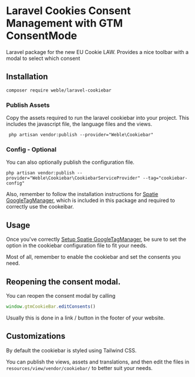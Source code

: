 # Laravel Cookies Consent Management with GTM ConsentMode

Laravel package for the new EU Cookie LAW. Provides a nice toolbar with a modal to select which consent

## Installation

```shell
composer require weble/laravel-cookiebar
```

### Publish Assets

Copy the assets required to run the laravel cookiebar into your project.
This includes the javascript file, the language files and the views.

```shell
 php artisan vendor:publish --provider="Weble\Cookiebar"
```


### Config - Optional

You can also optionally publish the configuration file.

```shell
php artisan vendor:publish --provider="Weble\Cookiebar\CookiebarServiceProvider" --tag="cookiebar-config"
```

Also, remember to follow the installation instructions for [Spatie GoogleTagManager](https://github.com/spatie/laravel-googletagmanager), which is included in this package and required to correctly use the cookeibar.

## Usage

Once you've correctly [Setup Spatie GoogleTagManager](https://github.com/spatie/laravel-googletagmanager), 
be sure to set the option in the cookiebar configuration file to fit your needs.

Most of all, remember to enable the cookiebar and set the consents you need.

## Reopening the consent modal.

You can reopen the consent modal by calling

```js
window.gtmCookieBar.editConsents()
``` 

Usually this is done in a link / button in the footer of your website.


## Customizations

By default the cookiebar is styled using Tailwind CSS.

You can publish the views, assets and translations, and then edit the files in `resources/view/vendor/cookiebar/` to better suit your needs.
